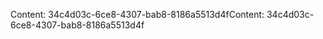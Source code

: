 <span data-ttu-id="d9405-101">Content: 34c4d03c-6ce8-4307-bab8-8186a5513d4f</span><span class="sxs-lookup"><span data-stu-id="d9405-101">Content: 34c4d03c-6ce8-4307-bab8-8186a5513d4f</span></span>